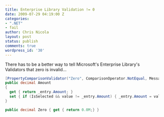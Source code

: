 ```yaml
---
title: Enterprise Library Validation != 0
date: 2009-07-29 04:19:00 Z
categories:
- ".NET"
- fail
author: Chris Nicola
layout: post
status: publish
comments: true
wordpress_id: '30'
---
```


There has to be a better way to tell Microsoft's Enterprise Library's Validators that zero is invalid...

```csharp
[PropertyComparisonValidator("Zero", ComparisonOperator.NotEqual, MessageTemplate = "Entry amount should not be zero", Ruleset = "Standard")]
public decimal Amount
{
  get { return _entry.Amount; }
  set { if (IsSelected && value != _entry.Amount) { _entry.Amount = value; NotifyPropertyChanged("Amount"); } }
}

public decimal Zero { get { return 0.0M;} }
```
